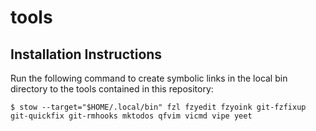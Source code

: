 # tools

## Installation Instructions

Run the following command to create symbolic links in the local bin directory
to the tools contained in this repository:

```
$ stow --target="$HOME/.local/bin" fzl fzyedit fzyoink git-fzfixup git-quickfix git-rmhooks mktodos qfvim vicmd vipe yeet
```
